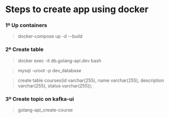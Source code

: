 # Steps to create app using docker

### 1º Up containers
> docker-compose up -d --build

### 2º Create table
> docker exec -it db.golang-api.dev bash

> mysql -uroot -p dev_database

> create table courses(id varchar(255), name varchar(255), description varchar(255), status varchar(255));

### 3º Create topic on kafka-ui
> golang-api_create-course
